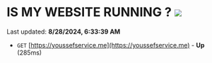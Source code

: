 # IS MY WEBSITE RUNNING ? [![](https://img.shields.io/static/v1?label=Sponsor&message=%E2%9D%A4&logo=GitHub&color=%23fe8e86)](https://github.com/sponsors/Youssef-Lehmam)

Last updated: **8/28/2024, 6:33:39 AM**

- `GET` [https://youssefservice.me](https://youssefservice.me) - **Up** (285ms)
